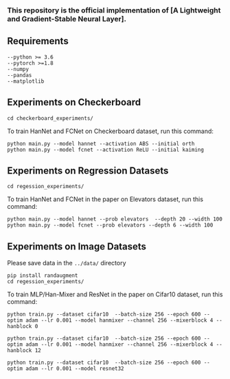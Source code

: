 ### This repository is the official implementation of [A Lightweight and Gradient-Stable Neural Layer].

## Requirements
```
--python >= 3.6
--pytorch >=1.8
--numpy
--pandas
--matplotlib
```
## Experiments on Checkerboard

```
cd checkerboard_experiments/
```

To train HanNet and FCNet on Checkerboard dataset, run this command:

```
python main.py --model hannet --activation ABS --initial orth 
python main.py --model fcnet --activation ReLU --initial kaiming
```

## Experiments on Regression Datasets
```
cd regession_experiments/
```
To train HanNet and FCNet in the paper on Elevators dataset, run this command:
```
python main.py --model hannet --prob elevators  --depth 20 --width 100
python main.py --model fcnet --prob elevators --depth 6 --width 100 
```

## Experiments on Image Datasets

Please save data in the `../data/` directory
```
pip install randaugment
cd regession_experiments/
```
To train MLP/Han-Mixer and ResNet in the paper on Cifar10 dataset, run this command:
```
python train.py --dataset cifar10  --batch-size 256 --epoch 600 --optim adam --lr 0.001 --model hanmixer --channel 256 --mixerblock 4 --hanblock 0 

python train.py --dataset cifar10  --batch-size 256 --epoch 600 --optim adam --lr 0.001 --model hanmixer --channel 256 --mixerblock 4 --hanblock 12

python train.py --dataset cifar10  --batch-size 256 --epoch 600 --optim adam --lr 0.001 --model resnet32 
```
